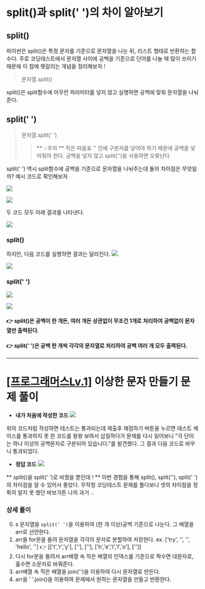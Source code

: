 # split()과 split(' ')의 차이 알아보기

## split()

파이썬은 split()은 특정 문자를 기준으로 문자열을 나눈 뒤, 리스트 형태로 반환하는 함수다. 주로 코딩테스트에서 문자열 사이에 공백을 기준으로 단어를 나눌 때 많이 쓰이기 때문에 이 참에 헷갈리는 개념을 정리해보자 !

> 문자열.split()

split()은 split함수에 아무런 파라미터를 넣지 않고 실행하면 공백에 맞춰 문자열을 나눠준다.

## split(' ')

> 문자열.split(' ')
>
> > ** 💡주의 **
> > 작은 따옴표 '' 안에 구분자를 넣어야 하기 때문에 공백을 넣어줘야 한다. 공백을 넣지 않고 split('')을 사용하면 오류난다.

split(' ') 역시 split함수에 공백을 기준으로 문자열을 나눠주는데 둘의 차이점은 무엇일까?
예시 코드로 확인해보자

![](https://velog.velcdn.com/images/kngsujng/post/a508f5b3-e0bb-4836-b151-1b7069f8acc2/image.png)

![](https://velog.velcdn.com/images/kngsujng/post/d8619c1b-9135-47e1-9eb1-54561bc3e1b5/image.png)

두 코드 모두 아래 결과를 나타낸다.

![](https://velog.velcdn.com/images/kngsujng/post/21213524-de70-44da-b4fb-aae027d403d3/image.png)

### split()

하지만, 다음 코드를 실행하면 결과는 달라진다.
![](https://velog.velcdn.com/images/kngsujng/post/e60006ec-5386-4382-ab33-10a12cd9d847/image.png)

![](https://velog.velcdn.com/images/kngsujng/post/21213524-de70-44da-b4fb-aae027d403d3/image.png)

### split(' ')

![](https://velog.velcdn.com/images/kngsujng/post/466bccf9-dabf-4198-adcb-1aa06352244c/image.png)

![](https://velog.velcdn.com/images/kngsujng/post/c0ed24be-2cb5-47ea-b7d8-2bc464dc7f5b/image.png)

#### 👉 split()은 공백이 한 개든, 여러 개든 상관없이 무조건 1개로 처리하여 공백없이 문자열만 출력된다.

#### 👉 split(' ')은 공백 한 개씩 각각의 문자열로 처리하여 공백 여러 개 모두 출력된다.

---

# [[프로그래머스Lv.1]](https://school.programmers.co.kr/learn/courses/30/lessons/12930) 이상한 문자 만들기 문제 풀이

- **내가 처음에 작성한 코드**
  ![](https://velog.velcdn.com/images/kngsujng/post/ba2691d2-d18e-4c00-89aa-0ff705ccedda/image.png)

위의 코드처럼 작성하면 테스트는 통과되는데 제출후 채점하기 버튼을 누르면 테스트 케이스를 통과하지 못 한 코드를 왕왕 보여서 삽질하다가 문제를 다시 읽어보니 "각 단어는 하나 이상의 공백문자로 구분되어 있습니다."를 발견했다. 그 결과 다음 코드로 바꾸니 통과되었다.

- **정답 코드**
  ![](https://velog.velcdn.com/images/kngsujng/post/781be36f-70a8-4a3c-8e63-33645910ec19/image.png)

** split()을 split(' ')로 바꿨을 뿐인데 ! **
이번 경험을 통해 split(), split(''), split(' ')의 차이점을 알 수 있어서 좋았다.
무작정 코딩테스트 문제를 풀다보니 셋의 차이점을 정확히 알지 못 했던 바보가튼 나의 과거 ..

### 상세 풀이

0. s 문자열을 `split(' ')`을 이용하여 (한 개 이상)공백 기준으로 나눈다. 그 배열을 arr로 선언한다.
1. arr을 for문을 돌려 문자열을 각각의 문자로 분할하여 저장한다.
   ex. ['try', '', '', 'hello', ''] 👉 [['t','r','y'], [''], [''], ['h','e','l','l','o'], ['']]
2. 다시 for문을 돌려서 arr배열 속 작은 배열의 인덱스를 기준으로 짝수면 대문자로, 홀수면 소문자로 바꿔준다.
3. arr배열 속 작은 배열을 join('')을 이용하여 다시 문자열로 만든다.
4. arr을 ' '.join()을 이용하여 문제에서 원하는 문자열을 만들고 반환한다.
